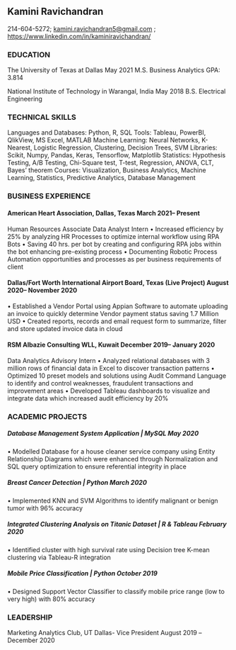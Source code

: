 ## Kamini Ravichandran
214-604-5272; kamini.ravichandran5@gmail.com ; https://www.linkedin.com/in/kaminiravichandran/

### EDUCATION
The University of Texas at Dallas	May 2021
M.S. Business Analytics	GPA: 3.814

National Institute of Technology in Warangal, India	May 2018
B.S. Electrical Engineering

### TECHNICAL SKILLS
Languages and Databases: Python, R, SQL
Tools: Tableau, PowerBI, QlikView, MS Excel, MATLAB
Machine Learning: Neural Networks, K-Nearest, Logistic Regression, Clustering, Decision Trees, SVM
Libraries: Scikit, Numpy, Pandas, Keras, Tensorflow, Matplotlib
Statistics: Hypothesis Testing, A/B Testing, Chi-Square test, T-test, Regression, ANOVA, CLT, Bayes’ theorem
Courses: Visualization, Business Analytics, Machine Learning, Statistics, Predictive Analytics, Database Management

### BUSINESS EXPERIENCE
#### American Heart Association, Dallas, Texas			                                                                                                       March 2021– Present
Human Resources Associate Data Analyst Intern
•	Increased efficiency by 25% by analyzing HR Processes to optimize internal workflow using RPA Bots
•	Saving 40 hrs. per bot by creating and configuring RPA jobs within the bot enhancing pre-existing process 
•	Documenting Robotic Process Automation opportunities and processes as per business requirements of client

#### Dallas/Fort Worth International Airport Board, Texas (Live Project)                                                                            August 2020– November 2020
•	Established a Vendor Portal using Appian Software to automate uploading an invoice to quickly determine Vendor payment status saving 1.7 Million USD 
•	Created reports, records and email request form to summarize, filter and store updated invoice data in cloud

#### RSM Albazie Consulting WLL, Kuwait	                                                                                                           December 2019– January 2020
Data Analytics Advisory Intern
•	Analyzed relational databases with 3 million rows of financial data in Excel to discover transaction patterns 
•	Optimized 10 preset models and solutions using Audit Command Language to identify and control weaknesses, fraudulent transactions and improvement areas
•	Developed Tableau dashboards to visualize and integrate data which increased audit efficiency by 20%

### ACADEMIC PROJECTS
##### Database Management System Application | MySQL	                                                                                                                May 2020
•	Modelled Database for a house cleaner service company using Entity Relationship Diagrams which were enhanced through Normalization and SQL query optimization to ensure referential integrity in place

##### Breast Cancer Detection | Python	                                                                                                                            March 2020
•	Implemented KNN and SVM Algorithms to identify malignant or benign tumor with 96% accuracy

##### Integrated Clustering Analysis on Titanic Dataset | R & Tableau	                                                                                           February 2020
•	Identified cluster with high survival rate using Decision tree K-mean clustering via Tableau-R integration 

##### Mobile Price Classification | Python	                                                                                                                      October 2019
•	Designed Support Vector Classifier to classify mobile price range (low to very high) with 80% accuracy

### LEADERSHIP
Marketing Analytics Club, UT Dallas- Vice President                                                                                                 August 2019 –December 2020
